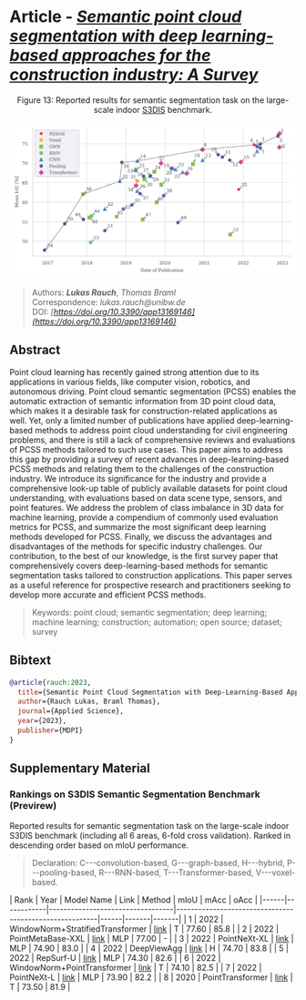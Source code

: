 # Article - _[Semantic point cloud segmentation with deep learning-based approaches for the construction industry: A Survey](https://doi.org/10.3390/app13169146)_


<p style="text-align: center;">Figure 13: Reported results for semantic segmentation task on the large-scale indoor  <a href="http://buildingparser.stanford.edu/dataset.html">S3DIS</a> benchmark.</p>

![Semantic segmentation benchmark results on the S3DIS dataset](./assets/Figure_13.jpg)

> Authors: ***Lukas Rauch***, _Thomas Braml_   
> Correspondence: _lukas.rauch@unibw.de_   
> DOI: _[https://doi.org/10.3390/app13169146](https://doi.org/10.3390/app13169146)_

## Abstract

Point cloud learning has recently gained strong attention due to its applications in various fields, like computer vision, robotics, and autonomous driving. Point cloud semantic segmentation (PCSS) enables the automatic extraction of semantic information from 3D point cloud data, which makes it a desirable task for construction-related applications as well. Yet, only a limited number of publications have applied deep-learning-based methods to address point cloud understanding for civil engineering problems, and there is still a lack of comprehensive reviews and evaluations of PCSS methods tailored to such use cases. This paper aims to address this gap by providing a survey of recent advances in deep-learning-based PCSS methods and relating them to the challenges of the construction industry. We introduce its significance for the industry and provide a comprehensive look-up table of publicly available datasets for point cloud understanding, with evaluations based on data scene type, sensors, and point features. We address the problem of class imbalance in 3D data for machine learning, provide a compendium of commonly used evaluation metrics for PCSS, and summarize the most significant deep learning methods developed for PCSS. Finally, we discuss the advantages and disadvantages of the methods for specific industry challenges. Our contribution, to the best of our knowledge, is the first survey paper that comprehensively covers deep-learning-based methods for semantic segmentation tasks tailored to construction applications. This paper serves as a useful reference for prospective research and practitioners seeking to develop more accurate and efficient PCSS methods.

<!-- ---  -->
> Keywords: point cloud; semantic segmentation; deep learning; machine learning; construction; automation; open source; dataset; survey

## Bibtext
```Bibtex
@article{rauch:2023,
  title={Semantic Point Cloud Segmentation with Deep-Learning-Based Approaches for the Construction Industry: A Survey},
  author={Rauch Lukas, Braml Thomas},
  journal={Applied Science},
  year={2023},
  publisher={MDPI}
}
```

## Supplementary Material

### Rankings on S3DIS Semantic Segmentation Benchmark (Previrew)
Reported results for semantic segmentation task on the large-scale indoor S3DIS benchmark (including all 6 areas, 6-fold cross validation). 
Ranked in descending order based on mIoU performance. 
> Declaration: C---convolution-based, G---graph-based,  H---hybrid, P---pooling-based, R---RNN-based, T---Transformer-based, V---voxel-based.

| Rank | Year | Model Name | Link                                                                               | Method | mIoU | mAcc  | oAcc  |
|------|------------|----------------------------------|--------------------------------------------------------|------|-------|-------|
| 1    | 2022       | WindowNorm+StratifiedTransformer | [link](https://arxiv.org/pdf/2212.02287v1.pdf)         | T    | 77.60 | 85.8  |
| 2    | 2022       | PointMetaBase-XXL                | [link](https://arxiv.org/pdf/2211.14462v1.pdf)         | MLP  | 77.00 | -     |
| 3    | 2022       | PointNeXt-XL                     | [link](https://arxiv.org/pdf/2206.04670v2.pdf)         | MLP  | 74.90 | 83.0  |
| 4    | 2022       | DeepViewAgg                      | [link](https://arxiv.org/pdf/2204.07548v2.pdf)         | H    | 74.70 | 83.8  |
| 5    | 2022       | RepSurf-U                        | [link](https://arxiv.org/pdf/2205.05740v2.pdf)         | MLP  | 74.30 | 82.6  |
| 6    | 2022       | WindowNorm+PointTransformer      | [link](https://arxiv.org/pdf/2212.02287v1.pdf)         | T    | 74.10 | 82.5  |
| 7    | 2022       | PointNeXt-L                      | [link](https://arxiv.org/pdf/2206.04670v2.pdf)         | MLP  | 73.90 | 82.2  |
| 8    | 2020       | PointTransformer                 | [link](https://arxiv.org/pdf/2012.09164v2.pdf)         | T    | 73.50 | 81.9  |





